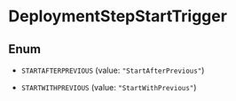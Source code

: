 

# DeploymentStepStartTrigger

## Enum


* `STARTAFTERPREVIOUS` (value: `"StartAfterPrevious"`)

* `STARTWITHPREVIOUS` (value: `"StartWithPrevious"`)



